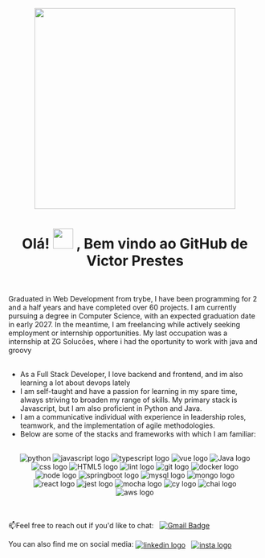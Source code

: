<p align="Center" ><img src="https://i.postimg.cc/x1cHP64P/68747470733a2f2f6f63746f6465782e6769746875622e636f6d2f696d616765732f737465726f6964746f6361742e706e67.png" height="400px" width ="400px"></p>


<h1 align="Center">  Olá! <img src="https://media.giphy.com/media/WUlplcMpOCEmTGBtBW/giphy.gif" width="40px"> , Bem vindo ao GitHub de Victor Prestes </h1>
<br>

Graduated in Web Development from trybe, I have been programming for 2 and a half years and have completed over 60 projects. 
I am currently pursuing a degree in Computer Science, with an expected graduation date in early 2027. In the meantime, I am freelancing while actively seeking employment or internship opportunities. My last occupation was a internship at ZG Solucões, where i had the oportunity to work with java and groovy
<br>
<br>
- As a Full Stack Developer, I love backend and frontend, and im also learning a lot about devops lately
- I am self-taught and have a passion for learning in my spare time, always striving to broaden my range of skills. My primary stack is Javascript, but I am also proficient in Python and Java.
- I am a communicative individual with experience in leadership roles, teamwork, and the implementation of agile methodologies.
- Below are some of the stacks and frameworks with which I am familiar:


<br />

<div align="center">

<img src="https://img.shields.io/badge/-Python-gray?logo=python&logoColor=white" alt="python"/>
<img src="https://img.shields.io/badge/-Javascript-gray?logo=javascript&logoColor=white" alt="javascript logo"> 
<img src="https://img.shields.io/badge/-Typescript-gray?logo=typescript&logoColor=white" alt="typescript logo">
<img src="https://img.shields.io/badge/-Vue-gray?logo=kotlin&logoColor=white" alt="vue logo">
<img src="https://img.shields.io/badge/-Java-gray?logo=Java&logoColor=white" alt="Java logo">
<br />
<img src="https://img.shields.io/badge/-CSS3-gray?logo=css3&logoColor=white" alt="css logo">
<img src="https://img.shields.io/badge/-HTML5-gray?logo=HTML5&logoColor=white" alt="HTML5 logo">
<img src="https://img.shields.io/badge/-ESlint-gray?logo=ESlint&logoColor=white" alt="lint logo">
<img src="https://img.shields.io/badge/-Git-gray?logo=git&logoColor=white" alt="git logo">
<img src="https://img.shields.io/badge/-Docker-gray?logo=docker&logoColor=white" alt="docker logo"> 
<br />
<img src="https://img.shields.io/badge/-Node.JS-gray?logo=node.js&logoColor=white" alt="node logo">
<img src="https://img.shields.io/badge/-Springboot-gray?logo=Springboot&logoColor=white" alt="springboot logo">
<img src="https://img.shields.io/badge/-MySQL-gray?logo=mysql&logoColor=white" alt="mysql logo">
<img src="https://img.shields.io/badge/-Mongodb-gray?logo=mongodb&logoColor=white" alt="mongo logo">
<br />
<img src="https://img.shields.io/badge/-React-gray?logo=react&logoColor=white" alt="react logo">
<img src="https://img.shields.io/badge/-Jest-gray?logo=jest&logoColor=white" alt="jest logo">
<img src="https://img.shields.io/badge/-Mocha-gray?logo=mocha&logoColor=white" alt="mocha logo">
<img src="https://img.shields.io/badge/-Cypress-gray?logo=cypress&logoColor=white" alt="cy logo">
<img src="https://img.shields.io/badge/-Chai-gray?logo=chai&logoColor=white" alt="chai logo">
<br />

<img src="https://img.shields.io/badge/Certified%20AWS%20Cloud%20Practitioner-gray?logo=amazon%20web%20services&logoColor=white" alt="aws logo">



</div>

  <br />

  <br />

📫Feel free to reach out if you'd like to chat: &nbsp;&nbsp;[![Gmail Badge](https://img.shields.io/badge/-Gmail-c14438?style=flat-square&logo=Gmail&logoColor=white)](mailto:vhprestes@gmail.com)


<p>
You can also find me on social media:
  <a href="https://www.linkedin.com/in/vhprestes/" target="_blank"><img align="center" src="https://img.shields.io/badge/-Linkedin-gray?style=for-the-badge&logo=linkedin&logoColor=white" alt="linkedin logo"/></a>&nbsp;&nbsp;
<a href="https://instagram.com/vhprestes" target="_blank"><img align="center" src="https://img.shields.io/badge/-Instagram-gray?style=for-the-badge&logo=Instagram&logoColor=white" alt="insta logo"/></a>&nbsp;&nbsp;
</p>

